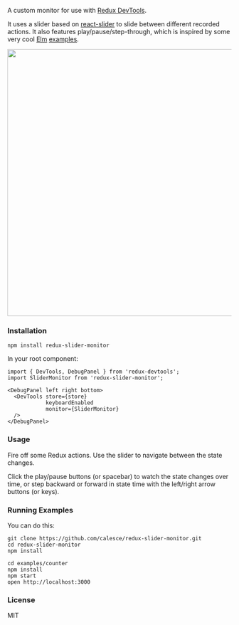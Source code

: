 A custom monitor for use with [Redux DevTools](https://github.com/gaearon/redux-devtools).

It uses a slider based on [react-slider](https://github.com/mpowaga/react-slider) to slide between different recorded actions. It also features play/pause/step-through, which is inspired by some very cool [Elm](http://elm-lang.org/) [examples](http://elm-lang.org/blog/time-travel-made-easy).

<image src="https://s3.amazonaws.com/f.cl.ly/items/2i1L1G1n1a1h3y1a2O1w/Screen%20Recording%202015-08-04%20at%2007.45%20PM.gif" width='600'>

### Installation

```npm install redux-slider-monitor```

In your root component:
```
import { DevTools, DebugPanel } from 'redux-devtools';
import SliderMonitor from 'redux-slider-monitor';

<DebugPanel left right bottom>
  <DevTools store={store}
            keyboardEnabled
            monitor={SliderMonitor}
  />
</DebugPanel>

```

### Usage

Fire off some Redux actions. Use the slider to navigate between the state changes.

Click the play/pause buttons (or spacebar) to watch the state changes over time, or step backward or forward in state time with the left/right arrow buttons (or keys).

### Running Examples

You can do this:

```
git clone https://github.com/calesce/redux-slider-monitor.git
cd redux-slider-monitor
npm install

cd examples/counter
npm install
npm start
open http://localhost:3000
```


### License

MIT

